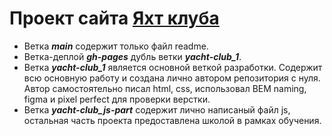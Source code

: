 # Проект сайта [Яхт клуба](https://ivanfilippovw.github.io/htmlacademy_training_1/)
* Ветка _**main**_ содержит только файл readme.
* Ветка-деплой _**gh-pages**_ дубль ветки _**yacht-club_1**_.
* Ветка _**yacht-club_1**_ является основной веткой разработки. Содержит всю основную работу и создана лично автором репозитория с нуля. Автор самостоятельно писал html, css, использовал BEM naming, figma и pixel perfect для проверки верстки.
* Ветка _**yacht-club_js-part**_ содержит лично написаный файл js, остальная часть проекта предоставлена школой в рамках обучения.